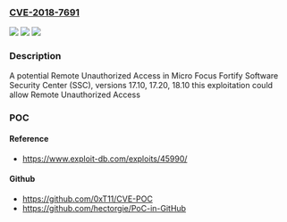### [CVE-2018-7691](https://cve.mitre.org/cgi-bin/cvename.cgi?name=CVE-2018-7691)
![](https://img.shields.io/static/v1?label=Product&message=Fortify%20Software%20Security%20Center%20(SSC)&color=blue)
![](https://img.shields.io/static/v1?label=Version&message=17.10%2C%2017.20%2C%2018.10%20&color=brightgreen)
![](https://img.shields.io/static/v1?label=Vulnerability&message=Remote%20Unauthorized%20Access&color=brightgreen)

### Description

A potential Remote Unauthorized Access in Micro Focus Fortify Software Security Center (SSC), versions 17.10, 17.20, 18.10 this exploitation could allow Remote Unauthorized Access

### POC

#### Reference
- https://www.exploit-db.com/exploits/45990/

#### Github
- https://github.com/0xT11/CVE-POC
- https://github.com/hectorgie/PoC-in-GitHub

